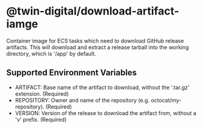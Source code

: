 # @twin-digital/download-artifact-iamge

Container image for ECS tasks which need to download GitHub release artifacts. This will download and extract
a release tarball into the working directory, which is '/app' by default.

## Supported Environment Variables

* ARTIFACT: Base name of the artifact to download, without the '.tar.gz' extension. (Required)
* REPOSITORY: Owner and name of the repository (e.g. octocat/my-repository). (Required)
* VERSION: Version of the release to download the artifact from, without a 'v' prefix. (Required)
